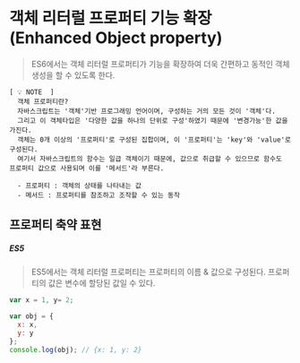 # 객체 리터럴 프로퍼티 기능 확장(Enhanced Object property)
> ES6에서는 객체 리터럴 프로퍼티가 기능을 확장하여 더욱 간편하고 동적인 객체 생성을 할 수 있도록 한다.

```
[ 💡 NOTE  ]
  객체 프로퍼티란? 
  자바스크립트는 '객체'기반 프로그래밍 언어이며, 구성하는 거의 모든 것이 '객체'다.
  그리고 이 객체타입은 '다양한 값을 하나의 단위로 구성'하였기 때문에 '변경가능'한 값을 가진다.
  객체는 0개 이상의 '프로퍼티'로 구성된 집합이며, 이 '프로퍼티'는 'key'와 'value'로 구성된다.
  여기서 자바스크립트의 함수는 일급 객체이기 때문에, 값으로 취급할 수 있으므로 함수도 프로퍼티 값으로 사용되며 이를 '메서드'라 부른다.
  
  - 프로퍼티 : 객체의 상태를 나타내는 값
  - 메서드 : 프로퍼티를 참조하고 조작할 수 있는 동작
```

## 프로퍼티 축약 표현
##### ES5
> ES5에서는 객체 리터럴 프로퍼티는 프로퍼티의 이름 & 값으로 구성된다.
> 프로퍼티의 값은 변수에 할당된 값일 수 있다.

```jsx
var x = 1, y= 2;

var obj = {
  x: x,
  y: y
};
console.log(obj); // {x: 1, y: 2}
```
